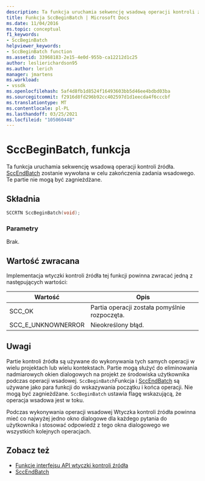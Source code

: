 ```yaml
---
description: Ta funkcja uruchamia sekwencję wsadową operacji kontroli źródła.
title: Funkcja SccBeginBatch | Microsoft Docs
ms.date: 11/04/2016
ms.topic: conceptual
f1_keywords:
- SccBeginBatch
helpviewer_keywords:
- SccBeginBatch function
ms.assetid: 33968183-2e15-4e0d-955b-ca12212d1c25
author: leslierichardson95
ms.author: lerich
manager: jmartens
ms.workload:
- vssdk
ms.openlocfilehash: 5af4d8fb1d8524f16493603bb5d46ee4bdbd03ba
ms.sourcegitcommit: f2916d8fd296b92cc402597d1d1eecda4f6cccbf
ms.translationtype: MT
ms.contentlocale: pl-PL
ms.lasthandoff: 03/25/2021
ms.locfileid: "105060448"
---
```

# <a name="sccbeginbatch-function"></a>SccBeginBatch, funkcja
Ta funkcja uruchamia sekwencję wsadową operacji kontroli źródła. [SccEndBatch](../extensibility/sccendbatch-function.md) zostanie wywołana w celu zakończenia zadania wsadowego. Te partie nie mogą być zagnieżdżane.

## <a name="syntax"></a>Składnia

```cpp
SCCRTN SccBeginBatch(void);
```

### <a name="parameters"></a>Parametry
 Brak.

## <a name="return-value"></a>Wartość zwracana
 Implementacja wtyczki kontroli źródła tej funkcji powinna zwracać jedną z następujących wartości:

|Wartość|Opis|
|-----------|-----------------|
|SCC_OK|Partia operacji została pomyślnie rozpoczęta.|
|SCC_E_UNKNOWNERROR|Nieokreślony błąd.|

## <a name="remarks"></a>Uwagi
 Partie kontroli źródła są używane do wykonywania tych samych operacji w wielu projektach lub wielu kontekstach. Partie mogą służyć do eliminowania nadmiarowych okien dialogowych na projekt ze środowiska użytkownika podczas operacji wsadowej. `SccBeginBatch`Funkcja i [SccEndBatch](../extensibility/sccendbatch-function.md) są używane jako para funkcji do wskazywania początku i końca operacji. Nie mogą być zagnieżdżane. `SccBeginBatch` ustawia flagę wskazującą, że operacja wsadowa jest w toku.

 Podczas wykonywania operacji wsadowej Wtyczka kontroli źródła powinna mieć co najwyżej jedno okno dialogowe dla każdego pytania do użytkownika i stosować odpowiedź z tego okna dialogowego we wszystkich kolejnych operacjach.

## <a name="see-also"></a>Zobacz też
- [Funkcje interfejsu API wtyczki kontroli źródła](../extensibility/source-control-plug-in-api-functions.md)
- [SccEndBatch](../extensibility/sccendbatch-function.md)
